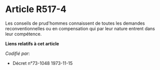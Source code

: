 # Article R517-4

Les conseils de prud'hommes connaissent de toutes les demandes reconventionnelles ou en compensation qui par leur nature
entrent dans leur compétence.

**Liens relatifs à cet article**

_Codifié par_:

  - Décret n°73-1048 1973-11-15
